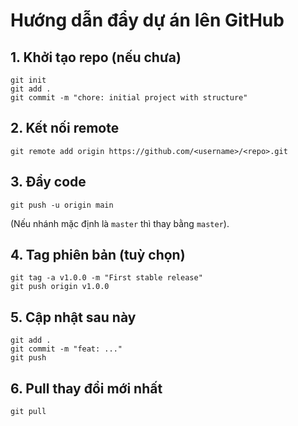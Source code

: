 # Hướng dẫn đẩy dự án lên GitHub

## 1. Khởi tạo repo (nếu chưa)

```
git init
git add .
git commit -m "chore: initial project with structure"
```

## 2. Kết nối remote

```
git remote add origin https://github.com/<username>/<repo>.git
```

## 3. Đẩy code

```
git push -u origin main
```

(Nếu nhánh mặc định là `master` thì thay bằng `master`).

## 4. Tag phiên bản (tuỳ chọn)

```
git tag -a v1.0.0 -m "First stable release"
git push origin v1.0.0
```

## 5. Cập nhật sau này

```
git add .
git commit -m "feat: ..."
git push
```

## 6. Pull thay đổi mới nhất

```
git pull
```
